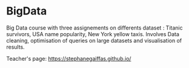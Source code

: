 # BigData
Big Data course with three assignements on differents dataset : Titanic survivors, USA name popularity, New York yellow taxis.
Involves Data cleaning, optimisation of queries on large datasets and visualisation of results.

Teacher's page:
https://stephanegaiffas.github.io/
